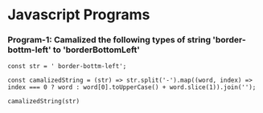 # Javascript Programs

### Program-1: Camalized the following types of string 'border-bottm-left' to 'borderBottomLeft'
```
const str = ' border-bottm-left';

const camalizedString = (str) => str.split('-').map((word, index) => index === 0 ? word : word[0].toUpperCase() + word.slice(1)).join('');

camalizedString(str)

```
